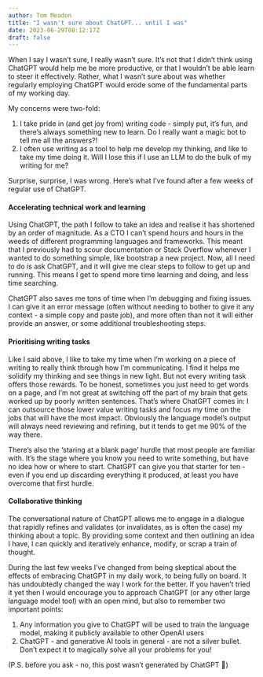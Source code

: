 ```yaml
---
author: Tom Meadon
title: "I wasn't sure about ChatGPT... until I was"
date: 2023-06-29T08:12:17Z
draft: false
---
```


When I say I wasn’t sure, I really wasn’t sure.  It’s not that I didn’t think using ChatGPT would help me be more productive, or that I wouldn’t be able learn to steer it effectively.  Rather, what I wasn’t sure about was whether regularly employing ChatGPT would erode some of the fundamental parts of my working day.  

My concerns were two-fold:

1. I take pride in (and get joy from) writing code - simply put, it’s fun, and there’s always something new to learn.  Do I really want a magic bot to tell me all the answers?!
2. I often use writing as a tool to help me develop my thinking, and like to take my time doing it.  Will I lose this if I use an LLM to do the bulk of my writing for me?

Surprise, surprise, I was wrong.  Here’s what I’ve found after a few weeks of regular use of ChatGPT.

#### Accelerating technical work and learning

Using ChatGPT, the path I follow to take an idea and realise it has shortened by an order of magnitude.  As a CTO I can’t spend hours and hours in the weeds of different programming languages and frameworks.   This meant that I previously had to scour documentation or Stack Overflow whenever I wanted to do something simple, like bootstrap a new project.  Now, all I need to do is ask ChatGPT, and it will give me clear steps to follow to get up and running.  This means I get to spend more time learning and doing, and less time searching.  

ChatGPT also saves me tons of time when I’m debugging and fixing issues.  I can give it an error message (often without needing to bother to give it any context - a simple copy and paste job), and more often than not it will either provide an answer, or some additional troubleshooting steps.  

#### Prioritising writing tasks

Like I said above, I like to take my time when I’m working on a piece of writing to really think through how I’m communicating.  I find it helps me solidify my thinking and see things in new light.  But not every writing task offers those rewards.  To be honest, sometimes you just need to get words on a page, and I’m not great at switching off the part of my brain that gets worked up by poorly written sentences.  That’s where ChatGPT comes in: I can outsource those lower value writing tasks and focus my time on the jobs that will have the most impact.  Obviously the language model’s output will always need reviewing and refining, but it tends to get me 90% of the way there.  

There’s also the ‘staring at a blank page’ hurdle that most people are familiar with.  It’s the stage where you know you need to write something, but have no idea how or where to start.  ChatGPT can give you that starter for ten - even if you end up discarding everything it produced, at least you have overcome that first hurdle.

#### Collaborative thinking

The conversational nature of ChatGPT allows me to engage in a dialogue that rapidly refines and validates (or invalidates, as is often the case) my thinking about a topic.  By providing some context and then outlining an idea I have, I can quickly and iteratively enhance, modify, or scrap a train of thought.

During the last few weeks I’ve changed from being skeptical about the effects of embracing ChatGPT in my daily work, to being fully on board.  It has undoubtedly changed the way I work for the better.  If you haven’t tried it yet then I would encourage you to approach ChatGPT (or any other large language model tool) with an open mind, but also to remember two important points:

1. Any information you give to ChatGPT will be used to train the language model, making it publicly available to other OpenAI users
2. ChatGPT - and generative AI tools in general - are not a silver bullet.  Don’t expect it to magically solve all your problems for you!

(P.S. before you ask - no, this post wasn’t generated by ChatGPT 🤖)
